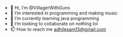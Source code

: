 - 👋 Hi, I’m @VillagerWithGuns
- 👀 I’m interested in programming and making music
- 🌱 I’m currently learning java programming
- 💞️ I’m looking to collaborate on nothing lol
- 📫 How to reach me adhilesam13@gmail.com

<!---
VillagerWithGuns/VillagerWithGuns is a ✨ special ✨ repository because its `README.md` (this file) appears on your GitHub profile.
You can click the Preview link to take a look at your changes.
--->
